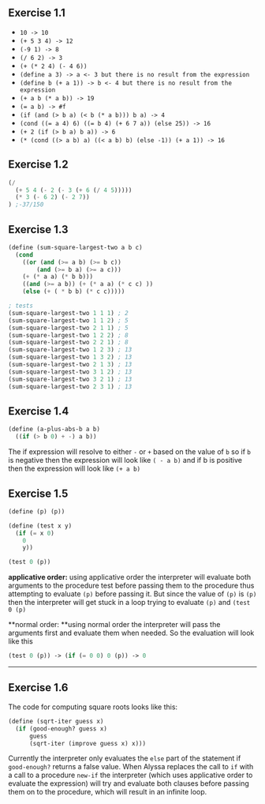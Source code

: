 ## Exercise 1.1

* `10 -> 10`
* `(+ 5 3 4) -> 12`
* `(-9 1) -> 8`
* `(/ 6 2) -> 3`
* `(+ (* 2 4) (- 4 6))`
* `(define a 3) -> a <- 3 but there is no result from the expression`
* `(define b (+ a 1)) -> b <- 4 but there is no result from the expression`
* `(+ a b (* a b)) -> 19`
* `(= a b) -> #f`
* `(if (and (> b a) (< b (* a b))) b a) -> 4`
* `(cond ((= a 4) 6) ((= b 4) (+ 6 7 a)) (else 25)) -> 16`
* `(+ 2 (if (> b a) b a)) -> 6`
* `(* (cond ((> a b) a) ((< a b) b) (else -1)) (+ a 1)) -> 16`

## Exercise 1.2

```scheme
(/ 
  (+ 5 4 (- 2 (- 3 (+ 6 (/ 4 5))))) 
  (* 3 (- 6 2) (- 2 7))
) ;-37/150
```

## Exercise 1.3

```scheme
(define (sum-square-largest-two a b c)
  (cond
    ((or (and (>= a b) (>= b c))
        (and (>= b a) (>= a c)))
    (+ (* a a) (* b b)))
    ((and (>= a b)) (+ (* a a) (* c c) ))
    (else (+ ( * b b) (* c c)))))

; tests
(sum-square-largest-two 1 1 1) ; 2
(sum-square-largest-two 1 1 2) ; 5
(sum-square-largest-two 2 1 1) ; 5
(sum-square-largest-two 1 2 2) ; 8
(sum-square-largest-two 2 2 1) ; 8
(sum-square-largest-two 1 2 3) ; 13
(sum-square-largest-two 1 3 2) ; 13
(sum-square-largest-two 2 1 3) ; 13
(sum-square-largest-two 3 1 2) ; 13
(sum-square-largest-two 3 2 1) ; 13
(sum-square-largest-two 2 3 1) ; 13
```

## Exercise 1.4

```scheme
(define (a-plus-abs-b a b)
  ((if (> b 0) + -) a b))
```

The if expression will resolve to either `-` or `+` based on the value of `b` so if `b` is negative then the expression will look like `( - a b)` and if b is positive then the expression will look like `(+ a b)`

## Exercise 1.5

```scheme
(define (p) (p))

(define (test x y)
  (if (= x 0) 
    0
    y))

(test 0 (p))
```

**applicative order:** using applicative order the interpreter will evaluate both arguments to the procedure test before passing them to the procedure thus attempting to evaluate `(p)` before passing it. But since the value of `(p)` is `(p)` then the interpreter will get stuck in a loop trying to evaluate `(p)` and `(test 0 (p)`

**normal order: **using normal order the interpreter will pass the arguments first and evaluate them when needed. So the evaluation will look like this

```scheme
(test 0 (p)) -> (if (= 0 0) 0 (p)) -> 0
```

---

## Exercise 1.6

The code for computing square roots looks like this:

```scheme
(define (sqrt-iter guess x)
  (if (good-enough? guess x)
      guess
      (sqrt-iter (improve guess x) x)))
```

Currently the interpreter only evaluates the `else` part of the statement if `good-enough?` returns a false value. When Alyssa replaces the call to `if` with a call to a procedure `new-if` the interpreter \(which uses applicative order to evaluate the expression\) will try and evaluate both clauses before passing them on to the procedure, which will result in an infinite loop.

